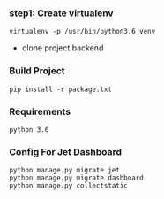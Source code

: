 ### step1: Create virtualenv
```$xslt
virtualenv -p /usr/bin/python3.6 venv
```
* clone project backend
### Build Project
```$xslt
pip install -r package.txt
```

### Requirements
```$xslt
python 3.6
```

### Config For Jet Dashboard
```$xslt
python manage.py migrate jet
python manage.py migrate dashboard
python manage.py collectstatic

```